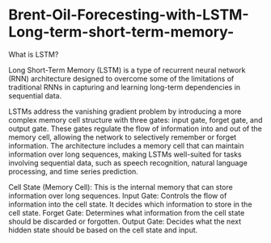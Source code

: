 # Brent-Oil-Forecesting-with-LSTM-Long-term-short-term-memory-

What is LSTM?


Long Short-Term Memory (LSTM) is a type of recurrent neural network (RNN) architecture designed to overcome 
some of the limitations of traditional RNNs in capturing and learning long-term dependencies in sequential data.

LSTMs address the vanishing gradient problem by introducing a more complex memory cell structure with three gates: input gate, forget gate, and output gate. 
These gates regulate the flow of information into and out of the memory cell, allowing the network to selectively remember or forget information. 
The architecture includes a memory cell that can maintain information over long sequences, making LSTMs well-suited for tasks involving sequential data, such as speech recognition, 
natural language processing, and time series prediction.

Cell State (Memory Cell): This is the internal memory that can store information over long sequences.
Input Gate: Controls the flow of information into the cell state. It decides which information to store in the cell state.
Forget Gate: Determines what information from the cell state should be discarded or forgotten.
Output Gate: Decides what the next hidden state should be based on the cell state and input.



